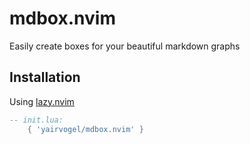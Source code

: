 
# mdbox.nvim

Easily create boxes for your beautiful markdown graphs

## Installation

Using [lazy.nvim](https://github.com/folke/lazy.nvim)

```lua
-- init.lua:
    { 'yairvogel/mdbox.nvim' }
```

